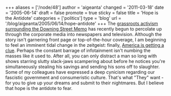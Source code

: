 +++
aliases = ['/node/48']
author = 'aigeanta'
changed = '2011-03-18'
date = '2005-06-14'
draft = false
promote = true
sticky = false
title = 'Hope is the Antidote'
categories = ['politics']
type = 'blog'
url = '/blog/aigeanta/2005/06/14/hope-antidote'
+++
The <a href="http://afterdowningstreet.org">grassroots activism surrounding the Downing Street Memo</a> has recently begun to percolate up through the corporate media into newspapers and television. Although the story isn't garnering front page or top-of-the-hour coverage, I am beginning to feel an imminent tidal change in the zeitgeist: finally, <a href="http://www.usatoday.com/news/washington/2005-06-12-poll_x.htm">America is getting a clue</a>. Perhaps the constant barrage of infotainment isn't numbing the masses like it used to.
 After all, you can only distract a man so long with shows starring slutty slack-jaws scampering about before he notices you're simultaneously stealing his savings and sending his sons off to slaughter. Some of my colleagues have expressed a deep cynicism regarding our fascistic government and consumeristic culture. That's what "They" want - for you to give up your dreams and submit to their nightmares. But I believe that hope is the antidote to fear.


